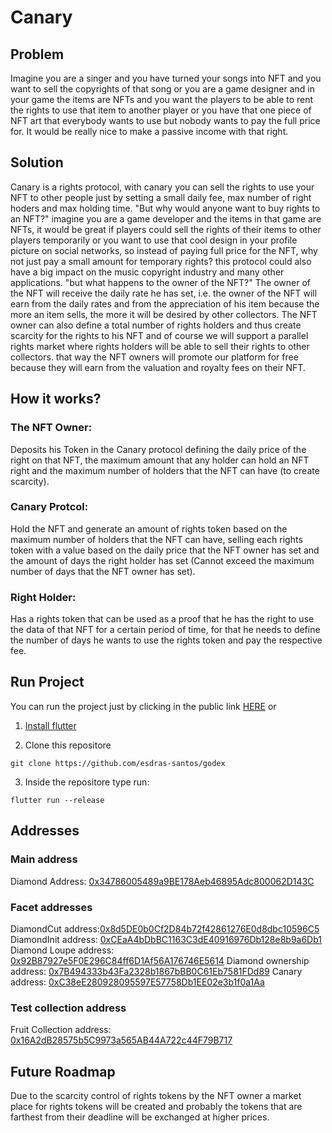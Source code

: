 # Canary

## Problem 

Imagine you are a singer and you have turned your songs into NFT and you want to sell the copyrights of that song or you are a game designer and in your game the items are NFTs and you want the players to be able to rent the rights to use that item to another player or you have that one piece of NFT art that everybody wants to use but nobody wants to pay the full price for. It would be really nice to make a passive income with that right.

## Solution

Canary is a rights protocol, with canary you can sell the rights to use your NFT to other people just by setting a small daily fee, max number of right hoders and max holding time. "But why would anyone want to buy rights to an NFT?" imagine you are a game developer and the items in that game are NFTs, it would be great if players could sell the rights of their items to other players temporarily or you want to use that cool design in your profile picture on social networks, so instead of paying full price for the NFT, why not just pay a small amount for temporary rights? this protocol could also have a big impact on the music copyright industry and many other applications. "but what happens to the owner of the NFT?" The owner of the NFT will receive the daily rate he has set, i.e. the owner of the NFT will earn from the daily rates and from the appreciation of his item because the more an item sells, the more it will be desired by other collectors. The NFT owner can also define a total number of rights holders and thus create scarcity for the rights to his NFT and of course we will support a parallel rights market where rights holders will be able to sell their rights to other collectors. that way the NFT owners will promote our platform for free because they will earn from the valuation and royalty fees on their NFT.


## How it works?

### The NFT Owner: 
Deposits his Token in the Canary protocol defining the daily price of the right on that NFT, the maximum amount that any holder can hold an NFT right and the maximum number of holders that the NFT can have (to create scarcity).

### Canary Protcol:
Hold the NFT and generate an amount of rights token based on the maximum number of holders that the NFT can have, selling each rights token with a value based on the daily price that the NFT owner has set and the amount of days the right holder has set (Cannot exceed the maximum number of days that the NFT owner has set).

### Right Holder:
Has a rights token that can be used as a proof that he has the right to use the data of that NFT for a certain period of time, for that he needs to define the number of days he wants to use the rights token and pay the respective fee.

## Run Project
You can run the project just by clicking in the public link [HERE](https://esdras-santos.github.io/CanaryWebPage/#/) or

1. [Install flutter](https://docs.flutter.dev/get-started/install)

2. Clone this repositore

```shell
git clone https://github.com/esdras-santos/godex
```

3. Inside the repositore type run: 
```shell
flutter run --release
```

## Addresses

### Main address
Diamond Address: [0x34786005489a9BE178Aeb46895Adc800062D143C](https://v1.aggron.gwscan.com/account/0x34786005489a9be178aeb46895adc800062d143c?search=0x34786005489a9be178aeb46895adc800062d143c) 

### Facet addresses
DiamondCut address:[0x8d5DE0b0Cf2D84b72f42861276E0d8dbc10596C5](https://v1.aggron.gwscan.com/account/0x8d5de0b0cf2d84b72f42861276e0d8dbc10596c5?search=0x8d5de0b0cf2d84b72f42861276e0d8dbc10596c5)  
DiamondInit address: [0xCEaA4bDbBC1163C3dE40916976Db128e8b9a6Db1](https://v1.aggron.gwscan.com/account/0xceaa4bdbbc1163c3de40916976db128e8b9a6db1?search=0xceaa4bdbbc1163c3de40916976db128e8b9a6db1)
Diamond Loupe address: [0x92B87927e5F0E296C84ff6D1Af56A176746E5614](https://v1.aggron.gwscan.com/account/0x92b87927e5f0e296c84ff6d1af56a176746e5614?search=0x92b87927e5f0e296c84ff6d1af56a176746e5614)
Diamond ownership address: [0x7B494333b43Fa2328b1867bBB0C61Eb7581FDd89](https://v1.aggron.gwscan.com/account/0x7b494333b43fa2328b1867bbb0c61eb7581fdd89?search=0x7b494333b43fa2328b1867bbb0c61eb7581fdd89)
Canary address: [0xC38eE280928095597E57758Db1EE02e3b1f0a1Aa](https://v1.aggron.gwscan.com/account/0xc38ee280928095597e57758db1ee02e3b1f0a1aa?search=0xc38ee280928095597e57758db1ee02e3b1f0a1aa)

### Test collection address
Fruit Collection address: [0x16A2dB28575b5C9973a565AB44A722c44F79B717](https://v1.aggron.gwscan.com/account/0x16a2db28575b5c9973a565ab44a722c44f79b717?search=0x16a2db28575b5c9973a565ab44a722c44f79b717)

## Future Roadmap
Due to the scarcity control of rights tokens by the NFT owner a market place for rights tokens will be created and probably the tokens that are farthest from their deadline will be exchanged at higher prices.
